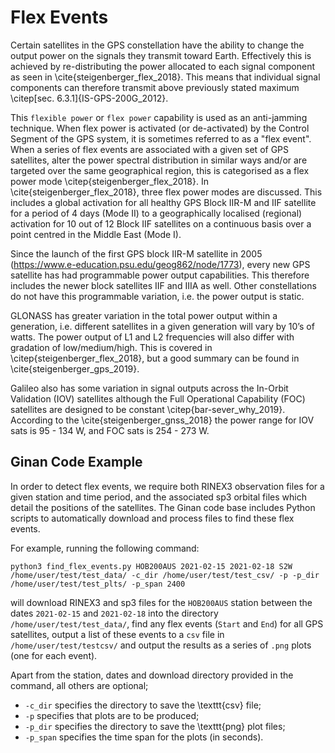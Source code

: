 
# Flex Events

Certain satellites in the GPS constellation have the ability to change the output power on the signals they transmit toward Earth. Effectively this is achieved by re-distributing the power allocated to each signal component as seen in \cite{steigenberger_flex_2018}. This means that individual signal components can therefore transmit above previously stated maximum \citep[sec. 6.3.1]{IS-GPS-200G_2012}. 

This `flexible power` or `flex power` capability is used as an anti-jamming technique. When flex power is activated (or de-activated) by the Control Segment of the GPS system, it is sometimes referred to as a "flex event". When a series of flex events are associated with a given set of GPS satellites, alter the power spectral distribution in similar ways and/or are targeted over the same geographical region, this is categorised as a flex power mode \citep{steigenberger_flex_2018}. In \cite{steigenberger_flex_2018}, three flex power modes are discussed. This includes a global activation for all healthy GPS Block IIR-M and IIF satellite for a period of 4 days (Mode II) to a geographically localised (regional) activation for 10 out of 12 Block IIF satellites on a continuous basis over a point centred in the Middle East (Mode I).

Since the launch of the first GPS block IIR-M satellite in 2005 (https://www.e-education.psu.edu/geog862/node/1773), every new GPS satellite has had programmable power output capabilities. This therefore includes the newer block satellites IIF and IIIA as well. Other constellations do not have this programmable variation, i.e. the power output is static.

GLONASS has greater variation in the total power output within a generation, i.e. different satellites in a given generation will vary by 10’s of watts. The power output of L1 and L2 frequencies will also differ with gradation of low/medium/high. This is covered in \citep{steigenberger_flex_2018}, but a good summary can be found in \cite{steigenberger_gps_2019}.

Galileo also has some variation in signal outputs across the In-Orbit Validation (IOV) satellites although the Full Operational Capability (FOC) satellites are designed to be constant \citep{bar-sever_why_2019}. According to the  \cite{steigenberger_gnss_2018} the power range for IOV sats is 95 - 134 W, and FOC sats is 254 - 273 W.

## Ginan Code Example
In order to detect flex events, we require both RINEX3 observation files for a given station and time period, and the associated sp3 orbital files which detail the positions of the satellites. The Ginan code base includes Python scripts to automatically download and process files to find these flex events. 

For example, running the following command:

    python3 find_flex_events.py HOB200AUS 2021-02-15 2021-02-18 S2W /home/user/test/test_data/ -c_dir /home/user/test/test_csv/ -p -p_dir /home/user/test/test_plts/ -p_span 2400

will download RINEX3 and sp3 files for the `HOB200AUS` station between the dates `2021-02-15` and `2021-02-18` into the directory `/home/user/test/test_data/`, find any flex events (`Start` and `End`) for all GPS satellites, output a list of these events to a `csv` file in `/home/user/test/testcsv/` and output the results as a series of `.png` plots (one for each event). 

Apart from the station, dates and download directory provided in the command, all others are optional;

* `-c_dir` specifies the directory to save the \texttt{csv} file;
* `-p` specifies that plots are to be produced;
* `-p_dir` specifies the directory to save the \texttt{png} plot files;
* `-p_span` specifies the time span for the plots (in seconds).